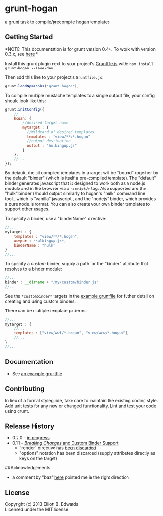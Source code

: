 # grunt-hogan

a [grunt](http://gruntjs.com) task to compile/precompile [hogan](http://hoganjs.com) templates 

## Getting Started

*NOTE: This documentation is for grunt version 0.4+. To work with version 0.3.x, see [here](https://github.com/automatonic/grunt-hogan/blob/grunt-0.3/README.md) *

Install this grunt plugin next to your project's [Gruntfile.js][getting_started] with: `npm install grunt-hogan --save-dev`

Then add this line to your project's `Gruntfile.js`:

```javascript
grunt.loadNpmTasks('grunt-hogan');
```

To compile multiple mustache templates to a single output file, 
your config should look like this:

```javascript
grunt.initConfig({
    //...
    hogan: {
        //desired target name
        mytarget : {
          //Wildcard of desired templates
          templates : "view/**/*.hogan",
          //output destination
          output : "hulkingup.js"
        }
    },
    //...
});
```

By default, the all compiled templates in a target will be "bound" together by the default "binder" (which
is itself a pre-compiled template). The "default" binder generates javascript
that is designed to work both as a node.js module and in the browser via a 
`<script/>` tag. Also supported are the "hulk" binder (should output similarly to
hogan's "hulk" command line tool...which is "vanilla" javascript), and the "nodejs"
binder, which provides a pure node.js format. You can also create your own binder templates to support other usages.

To specify a binder, use a "binderName" directive:

```javascript
//...
mytarget : {
    templates : "view/**/*.hogan",
    output : "hulkingup.js",
    binderName : "hulk"
}
//...
```

To specify a *custom* binder, supply a path for the "binder" attribute that resolves to a binder module:

```javascript
//...
binder : __dirname + "/my/custom/binder.js"
//...
```
See the `*custombinder*` targets in the 
[example gruntfile](https://github.com/gruntjs/grunt/wiki/Getting-started) 
for futher
detail on creating and using custom binders.

There can be multiple template patterns:

```javascript
//...
mytarget : {
    //...
    templates : ["view/wwf/*.hogan", "view/wcw/*.hogan"],
    //...
}
//...
```

[grunt]: http://gruntjs.com/
[getting_started]: https://github.com/gruntjs/grunt/blob/master/docs/getting_started.md

## Documentation
 * See [an example gruntfile](https://github.com/automatonic/grunt-hogan/blob/master/example/grunt.js)

## Contributing
In lieu of a formal styleguide, take care to maintain the existing coding style. Add unit tests for any new or changed functionality. Lint and test your code using [grunt][grunt].

## Release History
 * 0.2.0 - [in progress](https://github.com/automatonic/grunt-hogan/issues?milestone=2&state=open)
 * 0.1.1 - [*Breaking Changes* and Custom Binder Support](https://github.com/automatonic/grunt-hogan/issues?milestone=1)
   * "render" directive has [been discarded](https://github.com/automatonic/grunt-hogan/issues/8)
   * "options" notation has been discarded (supply attributes directly as keys on the target)

##Acknowledgements
 * a comment by "baz" [here](http://soenkerohde.com/2012/02/node-js-server-side-compile-hogan-js-templates/) pointed me in the right direction

## License
Copyright (c) 2013 Elliott B. Edwards  
Licensed under the MIT license.
